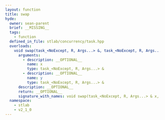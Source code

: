 ```yaml
---
layout: function
title: swap
hyde:
  owner: sean-parent
  brief: __MISSING__
  tags:
    - function
  defined_in_file: stlab/concurrency/task.hpp
  overloads:
    void swap(task_<NoExcept, R, Args...> &, task_<NoExcept, R, Args...> &):
      arguments:
        - description: __OPTIONAL__
          name: x
          type: task_<NoExcept, R, Args...> &
        - description: __OPTIONAL__
          name: y
          type: task_<NoExcept, R, Args...> &
      description: __OPTIONAL__
      return: __OPTIONAL__
      signature_with_names: void swap(task_<NoExcept, R, Args...> & x, task_<NoExcept, R, Args...> & y)
  namespace:
    - stlab
    - v2_1_0
---
```

